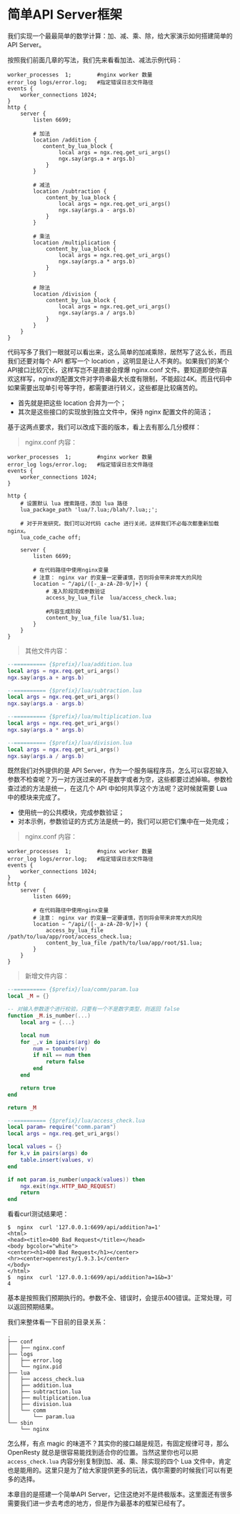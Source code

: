 # 简单API Server框架

我们实现一个最最简单的数学计算：加、减、乘、除，给大家演示如何搭建简单的 API Server。

按照我们前面几章的写法，我们先来看看加法、减法示例代码：

```nginx
worker_processes  1;        #nginx worker 数量
error_log logs/error.log;   #指定错误日志文件路径
events {
    worker_connections 1024;
}
http {
    server {
        listen 6699;

        # 加法
        location /addition {
           content_by_lua_block {
                local args = ngx.req.get_uri_args()
                ngx.say(args.a + args.b)
            }
        }

        # 减法
        location /subtraction {
            content_by_lua_block {
                local args = ngx.req.get_uri_args()
                ngx.say(args.a - args.b)
            }
        }

        # 乘法
        location /multiplication {
            content_by_lua_block {
                local args = ngx.req.get_uri_args()
                ngx.say(args.a * args.b)
            }
        }

        # 除法
        location /division {
            content_by_lua_block {
                local args = ngx.req.get_uri_args()
                ngx.say(args.a / args.b)
            }
        }
    }
}
```

代码写多了我们一眼就可以看出来，这么简单的加减乘除，居然写了这么长，而且我们还要对每个 API 都写一个 location ，这明显是让人不爽的。如果我们的某个API接口比较冗长，这样写岂不是直接会撑爆 nginx.conf 文件。要知道即使你喜欢这样写，nginx的配置文件对字符串最大长度有限制，不能超过4K。而且代码中如果需要出现单引号等字符，都需要进行转义，这些都是比较痛苦的。

* 首先就是把这些 location 合并为一个；
* 其次是这些接口的实现放到独立文件中，保持 nginx 配置文件的简洁；

基于这两点要求，我们可以改成下面的版本，看上去有那么几分模样：

> nginx.conf 内容：

```nginx
worker_processes  1;        #nginx worker 数量
error_log logs/error.log;   #指定错误日志文件路径
events {
    worker_connections 1024;
}

http {
    # 设置默认 lua 搜索路径，添加 lua 路径
    lua_package_path 'lua/?.lua;/blah/?.lua;;';

    # 对于开发研究，我们可以对代码 cache 进行关闭，这样我们不必每次都重新加载 nginx。
    lua_code_cache off;

    server {
        listen 6699;

        # 在代码路径中使用nginx变量
        # 注意： nginx var 的变量一定要谨慎，否则将会带来非常大的风险
        location ~ ^/api/([-_a-zA-Z0-9/]+) {
            # 准入阶段完成参数验证
            access_by_lua_file  lua/access_check.lua;

            #内容生成阶段
            content_by_lua_file lua/$1.lua;
        }
    }
}
```
> 其他文件内容：

```lua
--========== {$prefix}/lua/addition.lua
local args = ngx.req.get_uri_args()
ngx.say(args.a + args.b)

--========== {$prefix}/lua/subtraction.lua
local args = ngx.req.get_uri_args()
ngx.say(args.a - args.b)

--========== {$prefix}/lua/multiplication.lua
local args = ngx.req.get_uri_args()
ngx.say(args.a * args.b)

--========== {$prefix}/lua/division.lua
local args = ngx.req.get_uri_args()
ngx.say(args.a / args.b)
```

既然我们对外提供的是 API Server，作为一个服务端程序员，怎么可以容忍输入参数不检查呢？万一对方送过来的不是数字或者为空，这些都要过滤掉嘛。参数检查过滤的方法是统一，在这几个 API 中如何共享这个方法呢？这时候就需要 Lua 中的模块来完成了。

* 使用统一的公共模块，完成参数验证；
* 对本示例，参数验证的方式方法是统一的，我们可以把它们集中在一处完成；

> nginx.conf 内容：

```nginx
worker_processes  1;        #nginx worker 数量
error_log logs/error.log;   #指定错误日志文件路径
events {
    worker_connections 1024;
}
http {
    server {
        listen 6699;

        # 在代码路径中使用nginx变量
        # 注意： nginx var 的变量一定要谨慎，否则将会带来非常大的风险
        location ~ ^/api/([-_a-zA-Z0-9/]+) {
            access_by_lua_file  /path/to/lua/app/root/access_check.lua;
            content_by_lua_file /path/to/lua/app/root/$1.lua;
        }
    }
}
```

> 新增文件内容：

```lua
--========== {$prefix}/lua/comm/param.lua
local _M = {}

-- 对输入参数逐个进行校验，只要有一个不是数字类型，则返回 false
function _M.is_number(...)
    local arg = {...}

    local num
    for _,v in ipairs(arg) do
        num = tonumber(v)
        if nil == num then
            return false
        end
    end

    return true
end

return _M

--========== {$prefix}/lua/access_check.lua
local param= require("comm.param")
local args = ngx.req.get_uri_args()

local values = {}
for k,v in pairs(args) do
    table.insert(values, v)
end

if not param.is_number(unpack(values)) then
    ngx.exit(ngx.HTTP_BAD_REQUEST)
    return
end
```

看看curl测试结果吧：

```shell
$  nginx  curl '127.0.0.1:6699/api/addition?a=1'
<html>
<head><title>400 Bad Request</title></head>
<body bgcolor="white">
<center><h1>400 Bad Request</h1></center>
<hr><center>openresty/1.9.3.1</center>
</body>
</html>
$  nginx  curl '127.0.0.1:6699/api/addition?a=1&b=3'
4
```

基本是按照我们预期执行的。参数不全、错误时，会提示400错误。正常处理，可以返回预期结果。

我们来整体看一下目前的目录关系：

```
.
├── conf
│   ├── nginx.conf
├── logs
│   ├── error.log
│   └── nginx.pid
├── lua
│   ├── access_check.lua
│   ├── addition.lua
│   ├── subtraction.lua
│   ├── multiplication.lua
│   ├── division.lua
│   └── comm
│       └── param.lua
└── sbin
    └── nginx
```

怎么样，有点 magic 的味道不？其实你的接口越是规范，有固定规律可寻，那么 OpenResty 就总是很容易能找到适合你的位置。当然这里你也可以把 `access_check.lua` 内容分别复制到加、减、乘、除实现的四个 Lua 文件中，肯定也是能用的。这里只是为了给大家提供更多的玩法，偶尔需要的时候我们可以有更多的选择。

本章目的是搭建一个简单API Server，记住这绝对不是终极版本。这里面还有很多需要我们进一步去考虑的地方，但是作为最基本的框架已经有了。
